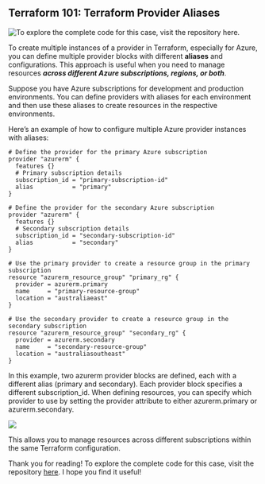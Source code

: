 
## Terraform 101: Terraform Provider Aliases

![To explore the complete code for this case, visit the repository [here](https://github.com/chenjd/terraform-101).](https://cdn-images-1.medium.com/max/3840/1*6R1ulnqyS8XPibgOiiHUfA.jpeg)

To create multiple instances of a provider in Terraform, especially for Azure, you can define multiple provider blocks with different **aliases** and configurations. This approach is useful when you need to manage resources ***across different Azure subscriptions, regions, or both***.

Suppose you have Azure subscriptions for development and production environments. You can define providers with aliases for each environment and then use these aliases to create resources in the respective environments.

Here’s an example of how to configure multiple Azure provider instances with aliases:

    # Define the provider for the primary Azure subscription
    provider "azurerm" {
      features {}
      # Primary subscription details
      subscription_id = "primary-subscription-id"
      alias           = "primary"
    }
    
    # Define the provider for the secondary Azure subscription
    provider "azurerm" {
      features {}
      # Secondary subscription details
      subscription_id = "secondary-subscription-id"
      alias           = "secondary"
    }
    
    # Use the primary provider to create a resource group in the primary subscription
    resource "azurerm_resource_group" "primary_rg" {
      provider = azurerm.primary
      name     = "primary-resource-group"
      location = "australiaeast"
    }
    
    # Use the secondary provider to create a resource group in the secondary subscription
    resource "azurerm_resource_group" "secondary_rg" {
      provider = azurerm.secondary
      name     = "secondary-resource-group"
      location = "australiasoutheast"
    }

In this example, two azurerm provider blocks are defined, each with a different alias (primary and secondary). Each provider block specifies a different subscription_id. When defining resources, you can specify which provider to use by setting the provider attribute to either azurerm.primary or azurerm.secondary. 

![](https://cdn-images-1.medium.com/max/3592/1*HZJSG09r7MdQkK68KUC5bg.png)

This allows you to manage resources across different subscriptions within the same Terraform configuration.

Thank you for reading! To explore the complete code for this case, visit the repository [here](https://github.com/chenjd/terraform-101). I hope you find it useful!


